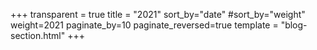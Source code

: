 +++
transparent = true
title = "2021"
sort_by="date"
#sort_by="weight"
weight=2021
paginate_by=10
paginate_reversed=true
template = "blog-section.html"
+++
